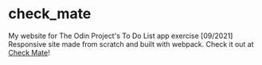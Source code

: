 # check_mate
My website for The Odin Project's To Do List app exercise [09/2021]
Responsive site made from scratch and built with webpack.
Check it out at [Check Mate](https://42esoulard.github.io/check_mate/)!

